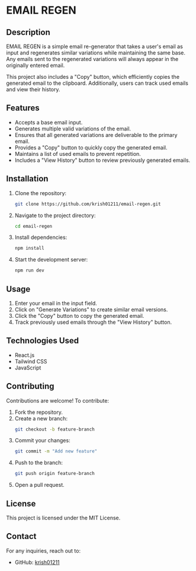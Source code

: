 # EMAIL REGEN

## Description
EMAIL REGEN is a simple email re-generator that takes a user's email as input and regenerates similar variations while maintaining the same base. Any emails sent to the regenerated variations will always appear in the originally entered email. 

This project also includes a "Copy" button, which efficiently copies the generated email to the clipboard. Additionally, users can track used emails and view their history.

## Features
- Accepts a base email input.
- Generates multiple valid variations of the email.
- Ensures that all generated variations are deliverable to the primary email.
- Provides a "Copy" button to quickly copy the generated email.
- Maintains a list of used emails to prevent repetition.
- Includes a "View History" button to review previously generated emails.

## Installation
1. Clone the repository:
   ```sh
   git clone https://github.com/krish01211/email-regen.git
   ```
2. Navigate to the project directory:
   ```sh
   cd email-regen
   ```
3. Install dependencies:
   ```sh
   npm install
   ```
4. Start the development server:
   ```sh
   npm run dev
   ```

## Usage
1. Enter your email in the input field.
2. Click on "Generate Variations" to create similar email versions.
3. Click the "Copy" button to copy the generated email.
4. Track previously used emails through the "View History" button.

## Technologies Used
- React.js
- Tailwind CSS
- JavaScript

## Contributing
Contributions are welcome! To contribute:
1. Fork the repository.
2. Create a new branch:
   ```sh
   git checkout -b feature-branch
   ```
3. Commit your changes:
   ```sh
   git commit -m "Add new feature"
   ```
4. Push to the branch:
   ```sh
   git push origin feature-branch
   ```
5. Open a pull request.

## License
This project is licensed under the MIT License.

## Contact
For any inquiries, reach out to:
- GitHub: [krish01211](https://github.com/krish01211)

